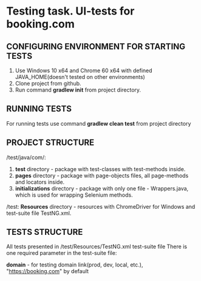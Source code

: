 # Testing task. UI-tests for booking.com

## CONFIGURING ENVIRONMENT FOR STARTING TESTS

1. Use Windows 10 x64 and Chrome 60 x64 with defined JAVA_HOME(doesn't tested on other environments)
2. Clone project from github.
3. Run command **gradlew init** from project directory.

## RUNNING TESTS

For running tests use command **gradlew clean test** from project directory 

## PROJECT STRUCTURE

/test/java/com/:

1. **test** directory - package with test-classes with test-methods inside.
2. **pages** directory - package with page-objects files, all page-methods and locators inside.
3. **initializations** directory - package with only one file - Wrappers.java, which is used for wrapping Selenium methods.

/test:
**Resources** directory - resources with ChromeDriver for Windows and test-suite file TestNG.xml.

## TESTS STRUCTURE

All tests presented in /test/Resources/TestNG.xml test-suite file
There is one required parameter in the test-suite file:

**domain** - for testing domain link(prod, dev, local, etc.), "https://booking.com" by default

